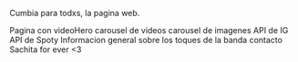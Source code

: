 Cumbia para todxs, la pagina web.

Pagina con videoHero
carousel de videos
carousel de imagenes
API de IG
API de Spoty
Informacion general sobre los toques de la banda
contacto
Sachita for ever <3